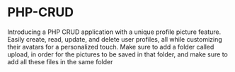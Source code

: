 # PHP-CRUD
Introducing a PHP CRUD application with a unique profile picture feature. Easily create, read, update, and delete user profiles, all while customizing their avatars for a personalized touch.
Make sure to add a folder called upload, in order for the pictures to be saved in that folder, and make sure to add all these files in the same folder 
